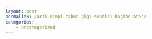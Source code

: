 ```yaml
---
layout: post
permalink: /arti-mimpi-cabut-gigi-sendiri-bagian-atas/
categories:
    - Uncategorized
---
```


